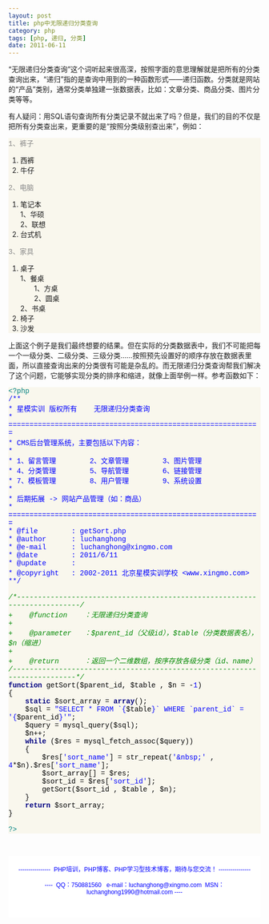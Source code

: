 ```yaml
---
layout: post
title: php中无限递归分类查询
category: php
tags: [php, 递归, 分类]
date: 2011-06-11
---
```

<p>&ldquo;无限递归分类查询&rdquo;这个词听起来很高深，按照字面的意思理解就是把所有的分类查询出来，&ldquo;递归&rdquo;指的是查询中用到的一种函数形式&mdash;&mdash;递归函数。分类就是网站的&ldquo;产品&rdquo;类别，通常分类单独建一张数据表，比如：文章分类、商品分类、图片分类等等。</p>
<p>有人疑问：用SQL语句查询所有分类记录不就出来了吗？但是，我们的目的不仅是把所有分类查出来，更重要的是&ldquo;按照分类级别查出来&rdquo;，例如：</p>
<div style="background-color: rgb(249, 247, 237);" id="codee_html">
<div style="font-family: &quot;[object HTMLOptionElement]&quot;,&quot;Consolas&quot;,&quot;Lucida Console&quot;,&quot;Courier New&quot;; color: rgb(0, 0, 0); background-color: rgb(249, 247, 237);" class="source"><span style="color: rgb(136, 136, 136);">1、裤子</span></div>
<ol>
    <li>西裤</li>
    <li>牛仔&nbsp;&nbsp;</li>
</ol>
<div style="font-family: &quot;[object HTMLOptionElement]&quot;,&quot;Consolas&quot;,&quot;Lucida Console&quot;,&quot;Courier New&quot;; color: rgb(0, 0, 0); background-color: rgb(249, 247, 237);" class="source"><span style="color: rgb(136, 136, 136);">2、电脑</span></div>
<ol>
    <li>笔记本<br />
    1、华硕<br />
    2、联想</li>
    <li>台式机&nbsp;&nbsp;</li>
</ol>
<div style="font-family: &quot;[object HTMLOptionElement]&quot;,&quot;Consolas&quot;,&quot;Lucida Console&quot;,&quot;Courier New&quot;; color: rgb(0, 0, 0); background-color: rgb(249, 247, 237);" class="source"><span style="color: rgb(136, 136, 136);">3、家具</span></div>
<ol>
    <li>桌子<br />
    1、餐桌<br />
    &nbsp;&nbsp;&nbsp;&nbsp;&nbsp;&nbsp; 1、方桌<br />
    &nbsp;&nbsp;&nbsp;&nbsp;&nbsp;&nbsp; 2、圆桌<br />
    2、书桌</li>
    <li>椅子</li>
    <li>沙发&nbsp;&nbsp;</li>
</ol>
</div>
<p>上面这个例子是我们最终想要的结果。但在实际的分类数据表中，我们不可能把每一个一级分类、二级分类、三级分类&hellip;&hellip;按照预先设置好的顺序存放在数据表里面，所以直接查询出来的分类很有可能是杂乱的。而无限递归分类查询帮我们解决了这个问题，它能够实现分类的排序和缩进，就像上面举例一样。参考函数如下：</p>
<div style="background-color: rgb(249, 247, 237);" id="codee_html">
<div style="font-family: &quot;[object HTMLOptionElement]&quot;,&quot;Consolas&quot;,&quot;Lucida Console&quot;,&quot;Courier New&quot;; color: rgb(0, 0, 0); background-color: rgb(249, 247, 237);" class="source"><span style="color: rgb(0, 128, 128);">&lt;?php</span><br />
<span style="color: rgb(0, 0, 255);">/**</span><br />
<span style="color: rgb(0, 0, 255);"> * 星模实训 版权所有&nbsp;&nbsp;&nbsp; 无限递归分类查询&nbsp;&nbsp;&nbsp;&nbsp;&nbsp;&nbsp;&nbsp;&nbsp;&nbsp;&nbsp;&nbsp;&nbsp; </span><br />
<span style="color: rgb(0, 0, 255);"> * ============================================================</span><br />
<span style="color: rgb(0, 0, 255);"> * CMS后台管理系统，主要包括以下内容：</span><br />
<span style="color: rgb(0, 0, 255);"> *</span><br />
<span style="color: rgb(0, 0, 255);"> * 1、留言管理&nbsp;&nbsp;&nbsp;&nbsp;&nbsp;&nbsp;&nbsp; 2、文章管理&nbsp;&nbsp;&nbsp;&nbsp;&nbsp;&nbsp;&nbsp; 3、图片管理</span><br />
<span style="color: rgb(0, 0, 255);"> * 4、分类管理&nbsp;&nbsp;&nbsp;&nbsp;&nbsp;&nbsp;&nbsp; 5、导航管理&nbsp;&nbsp;&nbsp;&nbsp;&nbsp;&nbsp;&nbsp; 6、链接管理</span><br />
<span style="color: rgb(0, 0, 255);"> * 7、模板管理&nbsp;&nbsp;&nbsp;&nbsp;&nbsp;&nbsp;&nbsp; 8、用户管理&nbsp;&nbsp;&nbsp;&nbsp;&nbsp;&nbsp;&nbsp; 9、系统设置</span><br />
<span style="color: rgb(0, 0, 255);"> *</span><br />
<span style="color: rgb(0, 0, 255);"> * 后期拓展 -&gt; 网站产品管理（如：商品）</span><br />
<span style="color: rgb(0, 0, 255);"> * ============================================================</span><br />
<span style="color: rgb(0, 0, 255);"> * @file&nbsp;&nbsp;&nbsp;&nbsp;&nbsp;&nbsp;&nbsp; : getSort.php</span><br />
<span style="color: rgb(0, 0, 255);"> * @author&nbsp;&nbsp;&nbsp;&nbsp;&nbsp; : luchanghong</span><br />
<span style="color: rgb(0, 0, 255);"> * @e-mail&nbsp;&nbsp;&nbsp;&nbsp;&nbsp; : luchanghong@xingmo.com</span><br />
<span style="color: rgb(0, 0, 255);"> * @date&nbsp;&nbsp;&nbsp;&nbsp;&nbsp;&nbsp;&nbsp; : 2011/6/11</span><br />
<span style="color: rgb(0, 0, 255);"> * @update&nbsp;&nbsp;&nbsp;&nbsp;&nbsp; : </span><br />
<span style="color: rgb(0, 0, 255);"> * @copyright&nbsp;&nbsp; : 2002-2011 北京星模实训学校 &lt;www.xingmo.com&gt;</span><br />
<span style="color: rgb(0, 0, 255);">**/</span><br />
<br />
<span style="color: rgb(0, 136, 0); font-style: italic;">/*--------------------------------------------------------------------------/</span><br />
<span style="color: rgb(0, 136, 0); font-style: italic;">+&nbsp;&nbsp;&nbsp; @function&nbsp;&nbsp;&nbsp; ：无限递归分类查询</span><br />
<span style="color: rgb(0, 136, 0); font-style: italic;">+&nbsp;&nbsp;&nbsp; </span><br />
<span style="color: rgb(0, 136, 0); font-style: italic;">+&nbsp;&nbsp;&nbsp; @parameter&nbsp;&nbsp; ：$parent_id（父级id），$table（分类数据表名），$n（缩进）</span><br />
<span style="color: rgb(0, 136, 0); font-style: italic;">+</span><br />
<span style="color: rgb(0, 136, 0); font-style: italic;">+&nbsp;&nbsp;&nbsp; @return&nbsp;&nbsp;&nbsp;&nbsp;&nbsp; ：返回一个二维数组，按序存放各级分类（id、name）</span><br />
<span style="color: rgb(0, 136, 0); font-style: italic;">/--------------------------------------------------------------------------*/</span><br />
<span style="color: rgb(0, 0, 128); font-weight: bold;">function</span> <span style="color: rgb(0, 0, 0);">getSort</span>(<span style="color: rgb(0, 0, 0);">$parent_id</span><span style="color: rgb(0, 0, 0);">,</span> <span style="color: rgb(0, 0, 0);">$table</span> <span style="color: rgb(0, 0, 0);">,</span> <span style="color: rgb(0, 0, 0);">$n</span> <span style="color: rgb(0, 0, 0);">=</span> <span style="color: rgb(0, 0, 0);">-</span><span style="color: rgb(0, 0, 255);">1</span>)<br />
<span style="color: rgb(0, 0, 0);">{</span><br />
&nbsp;&nbsp;&nbsp; <span style="color: rgb(0, 0, 128); font-weight: bold;">static</span> <span style="color: rgb(0, 0, 0);">$sort_array</span> <span style="color: rgb(0, 0, 0);">=</span> <span style="color: rgb(0, 0, 128); font-weight: bold;">array</span>();<br />
&nbsp;&nbsp;&nbsp; <span style="color: rgb(0, 0, 0);">$sql</span> <span style="color: rgb(0, 0, 0);">=</span> <span style="color: rgb(0, 0, 255);">&quot;SELECT * FROM `</span><span style="color: rgb(0, 0, 255);">{</span><span style="color: rgb(0, 0, 0);">$table</span><span style="color: rgb(0, 0, 255);">}</span><span style="color: rgb(0, 0, 255);">` WHERE `parent_id` = '</span><span style="color: rgb(0, 0, 255);">{</span><span style="color: rgb(0, 0, 0);">$parent_id</span><span style="color: rgb(0, 0, 255);">}</span><span style="color: rgb(0, 0, 255);">'&quot;</span>;<br />
&nbsp;&nbsp;&nbsp; <span style="color: rgb(0, 0, 0);">$query</span> <span style="color: rgb(0, 0, 0);">=</span> <span style="color: rgb(0, 0, 0);">mysql_query</span>(<span style="color: rgb(0, 0, 0);">$sql</span>);<br />
&nbsp;&nbsp;&nbsp; <span style="color: rgb(0, 0, 0);">$n</span><span style="color: rgb(0, 0, 0);">++</span>;<br />
&nbsp;&nbsp;&nbsp; <span style="color: rgb(0, 0, 128); font-weight: bold;">while</span> (<span style="color: rgb(0, 0, 0);">$res</span> <span style="color: rgb(0, 0, 0);">=</span> <span style="color: rgb(0, 0, 0);">mysql_fetch_assoc</span>(<span style="color: rgb(0, 0, 0);">$query</span>))<br />
&nbsp;&nbsp;&nbsp; <span style="color: rgb(0, 0, 0);">{</span><br />
&nbsp;&nbsp;&nbsp;&nbsp;&nbsp;&nbsp;&nbsp; <span style="color: rgb(0, 0, 0);">$res</span><span style="color: rgb(0, 0, 0);">[</span><span style="color: rgb(0, 0, 255);">'sort_name'</span><span style="color: rgb(0, 0, 0);">]</span> <span style="color: rgb(0, 0, 0);">=</span> <span style="color: rgb(0, 0, 0);">str_repeat</span>(<span style="color: rgb(0, 0, 255);">'&amp;nbsp;'</span> <span style="color: rgb(0, 0, 0);">,</span> <span style="color: rgb(0, 0, 255);">4</span><span style="color: rgb(0, 0, 0);">*</span><span style="color: rgb(0, 0, 0);">$n</span>)<span style="color: rgb(0, 0, 0);">.</span><span style="color: rgb(0, 0, 0);">$res</span><span style="color: rgb(0, 0, 0);">[</span><span style="color: rgb(0, 0, 255);">'sort_name'</span><span style="color: rgb(0, 0, 0);">];</span><br />
&nbsp;&nbsp;&nbsp;&nbsp;&nbsp;&nbsp;&nbsp; <span style="color: rgb(0, 0, 0);">$sort_array</span><span style="color: rgb(0, 0, 0);">[]</span> <span style="color: rgb(0, 0, 0);">=</span> <span style="color: rgb(0, 0, 0);">$res</span>;<br />
&nbsp;&nbsp;&nbsp;&nbsp;&nbsp;&nbsp;&nbsp; <span style="color: rgb(0, 0, 0);">$sort_id</span> <span style="color: rgb(0, 0, 0);">=</span> <span style="color: rgb(0, 0, 0);">$res</span><span style="color: rgb(0, 0, 0);">[</span><span style="color: rgb(0, 0, 255);">'sort_id'</span><span style="color: rgb(0, 0, 0);">];</span><br />
&nbsp;&nbsp;&nbsp;&nbsp;&nbsp;&nbsp;&nbsp; <span style="color: rgb(0, 0, 0);">getSort</span>(<span style="color: rgb(0, 0, 0);">$sort_id</span> <span style="color: rgb(0, 0, 0);">,</span> <span style="color: rgb(0, 0, 0);">$table</span> <span style="color: rgb(0, 0, 0);">,</span> <span style="color: rgb(0, 0, 0);">$n</span>);<br />
&nbsp;&nbsp;&nbsp; <span style="color: rgb(0, 0, 0);">}</span><br />
&nbsp;&nbsp;&nbsp; <span style="color: rgb(0, 0, 128); font-weight: bold;">return</span> <span style="color: rgb(0, 0, 0);">$sort_array</span>;<br />
<span style="color: rgb(0, 0, 0);">}</span><br />
<br />
<span style="color: rgb(0, 128, 128);">?&gt;</span></div>
</div>
<p>&nbsp;</p>
<div style="background-color: rgb(255, 255, 255); padding-top: 5px; padding-right: 5px; padding-bottom: 5px; padding-left: 5px; margin-top: 0px; margin-right: 0px; margin-bottom: 0px; margin-left: 0px; font-family: Arial, Verdana, sans-serif; font-size: 12px; ">
<p style="text-align: center;"><span style="color: rgb(0, 0, 255);">----------------&nbsp; PHP培训，PHP博客、PHP学习型技术博客，期待与您交流！ ----------------<br />
<br />
----&nbsp; QQ：750881560&nbsp;&nbsp; e-mail：luchanghong@xingmo.com&nbsp; MSN：luchanghong1990@hotmail.com ----</span></p>
<p style="text-align: center;">&nbsp;</p>
</div>
